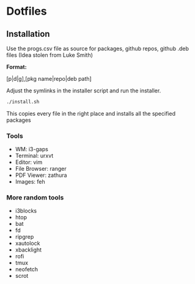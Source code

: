 # Dotfiles


## Installation

Use the progs.csv file as source for packages, github repos, github .deb files (Idea stolen from Luke Smith)

__Format:__

[p|d|g],[pkg name|repo|deb path]


Adjust the symlinks in the installer script and run the installer.
```sh
./install.sh
```


This copies every file in the right place and installs all the specified packages

### Tools
* WM: i3-gaps
* Terminal: urxvt
* Editor: vim
* File Browser: ranger
* PDF Viewer: zathura
* Images: feh


### More random tools
* i3blocks
* htop
* bat
* fd
* ripgrep
* xautolock
* xbacklight
* rofi
* tmux
* neofetch
* scrot
